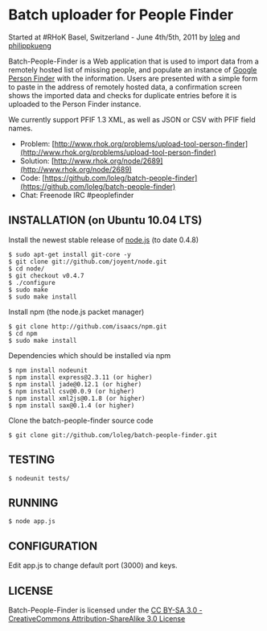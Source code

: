 # Batch uploader for People Finder

Started at #RHoK Basel, Switzerland - June 4th/5th, 2011 by [loleg](https://github.com/loleg) and [philippkueng](https://github.com/philippkueng)

Batch-People-Finder is a Web application that is used to import data from a remotely hosted list of missing people, and populate an instance of [Google Person Finder](https://person-finder.appspot.com) with the information. Users are presented with a simple form to paste in the address of remotely hosted data, a confirmation screen shows the imported data and checks for duplicate entries before it is uploaded to the Person Finder instance.

We currently support PFIF 1.3 XML, as well as JSON or CSV with PFIF field names.

* Problem: [http://www.rhok.org/problems/upload-tool-person-finder](http://www.rhok.org/problems/upload-tool-person-finder)
* Solution: [http://www.rhok.org/node/2689](http://www.rhok.org/node/2689)
* Code: [https://github.com/loleg/batch-people-finder](https://github.com/loleg/batch-people-finder)
* Chat: Freenode IRC #peoplefinder

## INSTALLATION (on Ubuntu 10.04 LTS)

Install the newest stable release of [node.js](http://nodejs.org) (to date 0.4.8)

	$ sudo apt-get install git-core -y
	$ git clone git://github.com/joyent/node.git
	$ cd node/
	$ git checkout v0.4.7
	$ ./configure
	$ sudo make
	$ sudo make install

Install npm (the node.js packet manager)

	$ git clone http://github.com/isaacs/npm.git
	$ cd npm
	$ sudo make install

Dependencies which should be installed via npm

	$ npm install nodeunit
	$ npm install express@2.3.11 (or higher)
	$ npm install jade@0.12.1 (or higher)
	$ npm install csv@0.0.9 (or higher)
	$ npm install xml2js@0.1.8 (or higher)
	$ npm install sax@0.1.4 (or higher)

Clone the batch-people-finder source code

	$ git clone git://github.com/loleg/batch-people-finder.git

## TESTING

	$ nodeunit tests/

## RUNNING

	$ node app.js

## CONFIGURATION

Edit app.js to change default port (3000) and keys.

## LICENSE

Batch-People-Finder is licensed under the [CC BY-SA 3.0 - CreativeCommons Attribution-ShareAlike 3.0 License](http://creativecommons.org/licenses/by-sa/3.0/)
